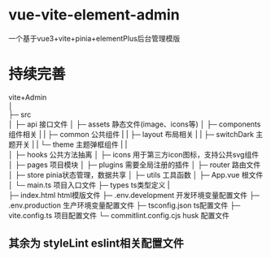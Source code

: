 # vue-vite-element-admin
一个基于vue3+vite+pinia+elementPlus后台管理模版

# 持续完善
vite+Admin                          
│                   
├─  src                      
│    ├─ api                  接口文件
│    ├─ assets               静态文件(image、icons等)
│    ├─ components           组件相关
|    |     ├─ common         公共组件
|    |     ├─ layout         布局相关
|    |     ├─ switchDark     主题开关
|    |     └─ theme          主题弹框组件
|    |     
│    ├─ hooks                公共方法抽离
│    ├─ icons                用于第三方icon图标，支持公共svg组件
│    ├─ pages                项目模块
│    ├─ plugins              需要全局注册的插件
│    ├─ router               路由文件
│    ├─ store                pinia状态管理，数据共享
│    ├─ utils                工具函数
│    ├─ App.vue              根文件
│    └─ main.ts              项目入口文件
├─  types                    ts类型定义
|   
├─ index.html                html模版文件
├─ .env.development          开发环境变量配置文件
├─ .env.production           生产环境变量配置文件
├─ tsconfig.json             ts配置文件
├─ vite.config.ts            项目配置文件
└─ commitlint.config.cjs     husk 配置文件

## 其余为 styleLint eslint相关配置文件





